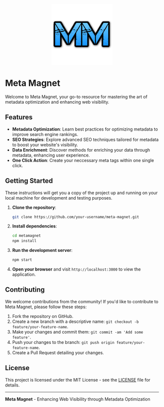 <div align="center">

![Meta Magnet Logo](./src/assets/images/favicon.png)

</div>

# Meta Magnet

Welcome to Meta Magnet, your go-to resource for mastering the art of metadata optimization and enhancing web visibility.

## Features

- **Metadata Optimization**: Learn best practices for optimizing metadata to improve search engine rankings.
- **SEO Strategies**: Explore advanced SEO techniques tailored for metadata to boost your website's visibility.
- **Data Enrichment**: Discover methods for enriching your data through metadata, enhancing user experience.
- **One Click Action**: Create your neccessary meta tags within one single click.

## Getting Started

These instructions will get you a copy of the project up and running on your local machine for development and testing purposes.

1. **Clone the repository**:

   ```sh
   git clone https://github.com/your-username/meta-magnet.git
   ```

2. **Install dependencies**:

   ```sh
   cd metamagnet
   npm install
   ```

3. **Run the development server**:

   ```sh
   npm start
   ```

4. **Open your browser** and visit `http://localhost:3000` to view the application.

## Contributing

We welcome contributions from the community! If you'd like to contribute to Meta Magnet, please follow these steps:

1. Fork the repository on GitHub.
2. Create a new branch with a descriptive name: `git checkout -b feature/your-feature-name`.
3. Make your changes and commit them: `git commit -am 'Add some feature'`.
4. Push your changes to the branch: `git push origin feature/your-feature-name`.
5. Create a Pull Request detailing your changes.

## License

This project is licensed under the MIT License - see the [LICENSE](./LICENSE) file for details.

---

**Meta Magnet** - Enhancing Web Visibility through Metadata Optimization
